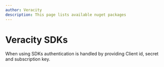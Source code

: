 ```yaml
---
author: Veracity
description: This page lists available nuget packages
---
```


# Veracity SDKs
When using SDKs authentication is handled by providing Client id, secret and subscription key. 